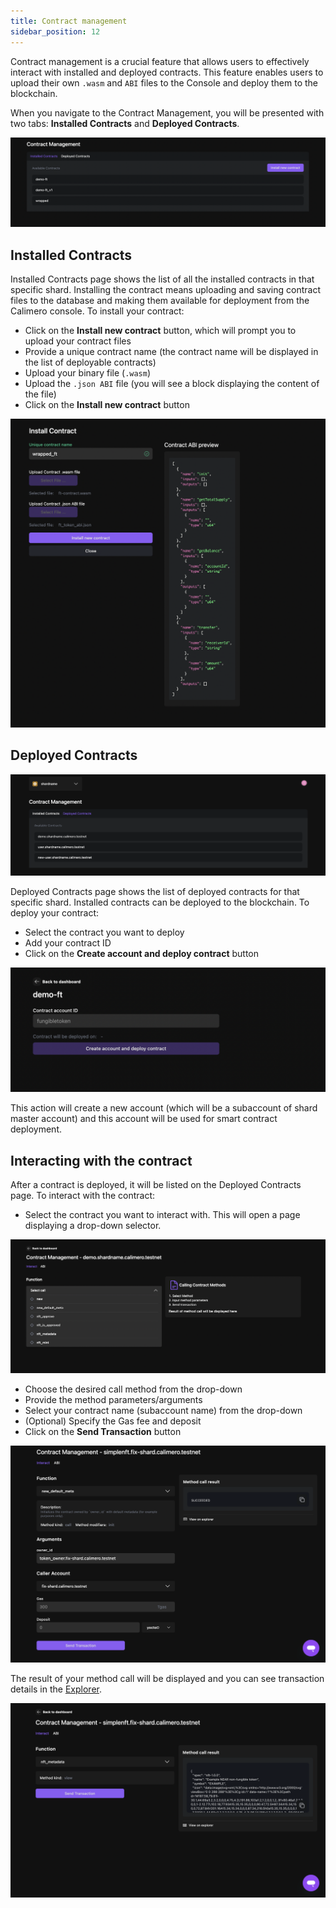 ```yaml
---
title: Contract management
sidebar_position: 12
---
```


Contract management is a crucial feature that allows users to effectively interact with installed and deployed contracts. This feature enables users to upload their own `.wasm` and `ABI` files to the Console and deploy them to the blockchain.

When you navigate to the Contract Management, you will be presented with two tabs: **Installed Contracts** and **Deployed Contracts**.

![](../../static/img/contract_management.png)


## Installed Contracts

Installed Contracts page shows the list of all the installed contracts in that specific shard. Installing the contract means uploading and saving contract files to the database and making them available for deployment from the Calimero console. To install your contract:

- Click on the **Install new contract** button, which will prompt you to upload your contract files
- Provide a unique contract name (the contract name will be displayed in the list of deployable contracts)
- Upload your binary file (`.wasm`)
- Upload the `.json ABI` file (you will see a block displaying the content of the file)
- Click on the **Install new contract** button

![](../../static/img/install_contract.png)

## Deployed Contracts

![](../../static/img/contract-deployed-page.png)

Deployed Contracts page shows the list of deployed contracts for that specific shard. Installed contracts can be deployed to the blockchain. To deploy your contract:

- Select the contract you want to deploy
- Add your contract ID
- Click on the **Create account and deploy contract** button

![](../../static/img/deploy-contract.png)

This action will create a new account (which will be a subaccount of shard master account) and this account will be used for smart contract deployment.

## Interacting with the contract

After a contract is deployed, it will be listed on the Deployed Contracts page. To interact with the contract:

- Select the contract you want to interact with. This will open a page displaying a drop-down selector.

![](../../static/img/interact-contract-page.png)

- Choose the desired call method from the drop-down
- Provide the method parameters/arguments
- Select your contract name (subaccount name) from the drop-down
- (Optional) Specify the Gas fee and deposit
- Click on the **Send Transaction** button

![](../../static/img/filled-contract.png)

The result of your method call will be displayed and you can see transaction details in the [Explorer](https://app.calimero.network/explorer/dashboard).

![](../../static/img/method-result-contract.png)
